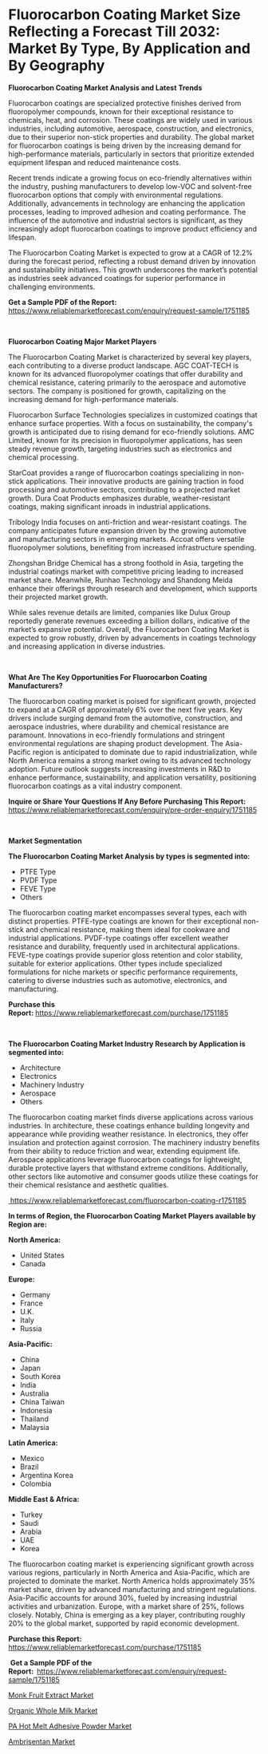 <p><h1>Fluorocarbon Coating Market Size Reflecting a Forecast Till 2032: Market By Type, By Application and By Geography</h1></p><p><strong>Fluorocarbon Coating Market Analysis and Latest Trends</strong></p>
<p><p>Fluorocarbon coatings are specialized protective finishes derived from fluoropolymer compounds, known for their exceptional resistance to chemicals, heat, and corrosion. These coatings are widely used in various industries, including automotive, aerospace, construction, and electronics, due to their superior non-stick properties and durability. The global market for fluorocarbon coatings is being driven by the increasing demand for high-performance materials, particularly in sectors that prioritize extended equipment lifespan and reduced maintenance costs.</p><p>Recent trends indicate a growing focus on eco-friendly alternatives within the industry, pushing manufacturers to develop low-VOC and solvent-free fluorocarbon options that comply with environmental regulations. Additionally, advancements in technology are enhancing the application processes, leading to improved adhesion and coating performance. The influence of the automotive and industrial sectors is significant, as they increasingly adopt fluorocarbon coatings to improve product efficiency and lifespan. </p><p>The Fluorocarbon Coating Market is expected to grow at a CAGR of 12.2% during the forecast period, reflecting a robust demand driven by innovation and sustainability initiatives. This growth underscores the market’s potential as industries seek advanced coatings for superior performance in challenging environments.</p></p>
<p><strong>Get a Sample PDF of the Report:&nbsp;</strong> <a href="https://www.reliablemarketforecast.com/enquiry/request-sample/1751185?utm_campaign=1840&utm_medium=2&utm_source=Github&utm_content=ia&utm_term=01042025&utm_id=fluorocarbon-coating">https://www.reliablemarketforecast.com/enquiry/request-sample/1751185</a></p>
<p>&nbsp;</p>
<p><strong>Fluorocarbon Coating Major Market Players</strong></p>
<p><p>The Fluorocarbon Coating Market is characterized by several key players, each contributing to a diverse product landscape. AGC COAT-TECH is known for its advanced fluoropolymer coatings that offer durability and chemical resistance, catering primarily to the aerospace and automotive sectors. The company is positioned for growth, capitalizing on the increasing demand for high-performance materials.</p><p>Fluorocarbon Surface Technologies specializes in customized coatings that enhance surface properties. With a focus on sustainability, the company's growth is anticipated due to rising demand for eco-friendly solutions. AMC Limited, known for its precision in fluoropolymer applications, has seen steady revenue growth, targeting industries such as electronics and chemical processing.</p><p>StarCoat provides a range of fluorocarbon coatings specializing in non-stick applications. Their innovative products are gaining traction in food processing and automotive sectors, contributing to a projected market growth. Dura Coat Products emphasizes durable, weather-resistant coatings, making significant inroads in industrial applications.</p><p>Tribology India focuses on anti-friction and wear-resistant coatings. The company anticipates future expansion driven by the growing automotive and manufacturing sectors in emerging markets. Accoat offers versatile fluoropolymer solutions, benefiting from increased infrastructure spending.</p><p>Zhongshan Bridge Chemical has a strong foothold in Asia, targeting the industrial coatings market with competitive pricing leading to increased market share. Meanwhile, Runhao Technology and Shandong Meida enhance their offerings through research and development, which supports their projected market growth.</p><p>While sales revenue details are limited, companies like Dulux Group reportedly generate revenues exceeding a billion dollars, indicative of the market’s expansive potential. Overall, the Fluorocarbon Coating Market is expected to grow robustly, driven by advancements in coatings technology and increasing application in diverse industries.</p></p>
<p>&nbsp;</p>
<p><strong>What Are The Key Opportunities For Fluorocarbon Coating Manufacturers?</strong></p>
<p><p>The fluoro­carbon coating market is poised for significant growth, projected to expand at a CAGR of approximately 6% over the next five years. Key drivers include surging demand from the automotive, construction, and aerospace industries, where durability and chemical resistance are paramount. Innovations in eco-friendly formulations and stringent environmental regulations are shaping product development. The Asia-Pacific region is anticipated to dominate due to rapid industrialization, while North America remains a strong market owing to its advanced technology adoption. Future outlook suggests increasing investments in R&D to enhance performance, sustainability, and application versatility, positioning fluoro­carbon coatings as a vital industry component.</p></p>
<p><strong>Inquire or Share Your Questions If Any Before Purchasing This Report:</strong> <a href="https://www.reliablemarketforecast.com/enquiry/pre-order-enquiry/1751185?utm_campaign=1840&utm_medium=2&utm_source=Github&utm_content=ia&utm_term=01042025&utm_id=fluorocarbon-coating">https://www.reliablemarketforecast.com/enquiry/pre-order-enquiry/1751185</a></p>
<p>&nbsp;</p>
<p><strong>Market Segmentation</strong></p>
<p><strong>The Fluorocarbon Coating Market Analysis by types is segmented into:</strong></p>
<p><ul><li>PTFE Type</li><li>PVDF Type</li><li>FEVE Type</li><li>Others</li></ul></p>
<p><p>The fluorocarbon coating market encompasses several types, each with distinct properties. PTFE-type coatings are known for their exceptional non-stick and chemical resistance, making them ideal for cookware and industrial applications. PVDF-type coatings offer excellent weather resistance and durability, frequently used in architectural applications. FEVE-type coatings provide superior gloss retention and color stability, suitable for exterior applications. Other types include specialized formulations for niche markets or specific performance requirements, catering to diverse industries such as automotive, electronics, and manufacturing.</p></p>
<p><strong>Purchase this Report:&nbsp;</strong><a href="https://www.reliablemarketforecast.com/purchase/1751185?utm_campaign=1840&utm_medium=2&utm_source=Github&utm_content=ia&utm_term=01042025&utm_id=fluorocarbon-coating">https://www.reliablemarketforecast.com/purchase/1751185</a></p>
<p>&nbsp;</p>
<p><strong>The Fluorocarbon Coating Market Industry Research by Application is segmented into:</strong></p>
<p><ul><li>Architecture</li><li>Electronics</li><li>Machinery Industry</li><li>Aerospace</li><li>Others</li></ul></p>
<p><p>The fluorocarbon coating market finds diverse applications across various industries. In architecture, these coatings enhance building longevity and appearance while providing weather resistance. In electronics, they offer insulation and protection against corrosion. The machinery industry benefits from their ability to reduce friction and wear, extending equipment life. Aerospace applications leverage fluorocarbon coatings for lightweight, durable protective layers that withstand extreme conditions. Additionally, other sectors like automotive and consumer goods utilize these coatings for their chemical resistance and aesthetic qualities.</p></p>
<p><a href="https://www.reliablemarketforecast.com/fluorocarbon-coating-r1751185?utm_campaign=1840&utm_medium=2&utm_source=Github&utm_content=ia&utm_term=01042025&utm_id=fluorocarbon-coating">&nbsp;https://www.reliablemarketforecast.com/fluorocarbon-coating-r1751185</a></p>
<p><strong>In terms of Region, the Fluorocarbon Coating Market Players available by Region are:</strong></p>
<p>
    <p> <strong> North America: </strong>
        <ul>
            <li>United States</li>
            <li>Canada</li>
        </ul>
        </p> 
    <p> <strong> Europe: </strong>
        <ul>
            <li>Germany</li>
            <li>France</li>
            <li>U.K.</li>
            <li>Italy</li>
            <li>Russia</li>
        </ul>
        </p> 
    <p> <strong> Asia-Pacific: </strong>
        <ul>
            <li>China</li>
            <li>Japan</li>
            <li>South Korea</li>
            <li>India</li>
            <li>Australia</li>
            <li>China Taiwan</li>
            <li>Indonesia</li>
            <li>Thailand</li>
            <li>Malaysia</li>
        </ul>
        </p> 
    <p> <strong> Latin America: </strong>
        <ul>
            <li>Mexico</li>
            <li>Brazil</li>
            <li>Argentina Korea</li>
            <li>Colombia</li>
        </ul>
        </p> 
    <p> <strong> Middle East & Africa: </strong>
        <ul>
            <li>Turkey</li>
            <li>Saudi</li>
            <li>Arabia</li>
            <li>UAE</li>
            <li>Korea</li>
        </ul>
    </p>
    </p>
<p><p>The fluorocarbon coating market is experiencing significant growth across various regions, particularly in North America and Asia-Pacific, which are projected to dominate the market. North America holds approximately 35% market share, driven by advanced manufacturing and stringent regulations. Asia-Pacific accounts for around 30%, fueled by increasing industrial activities and urbanization. Europe, with a market share of 25%, follows closely. Notably, China is emerging as a key player, contributing roughly 20% to the global market, supported by rapid economic development.</p></p>
<p><strong>Purchase this Report: </strong><a href="https://www.reliablemarketforecast.com/purchase/1751185?utm_campaign=1840&utm_medium=2&utm_source=Github&utm_content=ia&utm_term=01042025&utm_id=fluorocarbon-coating">https://www.reliablemarketforecast.com/purchase/1751185</a></p>
<p>&nbsp;<strong>Get a Sample PDF of the Report:&nbsp;&nbsp;</strong><a href="https://www.reliablemarketforecast.com/enquiry/request-sample/1751185?utm_campaign=1840&utm_medium=2&utm_source=Github&utm_content=ia&utm_term=01042025&utm_id=fluorocarbon-coating">https://www.reliablemarketforecast.com/enquiry/request-sample/1751185</a></p>
<p><strong></strong></p>
<p><p><a href="https://github.com/fahieraudau9/Market-Research-Report-List-1/blob/main/monk-fruit-extract-market.md?utm_campaign=1840&utm_medium=2&utm_source=Github&utm_content=ia&utm_term=01042025&utm_id=fluorocarbon-coating">Monk Fruit Extract Market</a></p><p><a href="https://github.com/arionmp/Market-Research-Report-List-5/blob/main/organic-whole-milk-market.md?utm_campaign=1840&utm_medium=2&utm_source=Github&utm_content=ia&utm_term=01042025&utm_id=fluorocarbon-coating">Organic Whole Milk Market</a></p><p><a href="https://github.com/maikefelanc3/Market-Research-Report-List-1/blob/main/pa-hot-melt-adhesive-powder-market.md?utm_campaign=1840&utm_medium=2&utm_source=Github&utm_content=ia&utm_term=01042025&utm_id=fluorocarbon-coating">PA Hot Melt Adhesive Powder Market</a></p><p><a href="https://github.com/vimar16th/Market-Research-Report-List-7/blob/main/ambrisentan-market.md?utm_campaign=1840&utm_medium=2&utm_source=Github&utm_content=ia&utm_term=01042025&utm_id=fluorocarbon-coating">Ambrisentan Market</a></p></p>